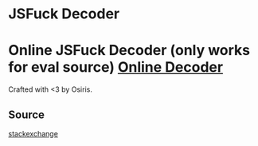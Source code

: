 # JSFuck Decoder
Online JSFuck Decoder (only works for eval source)
[Online Decoder](http://enkhee-Osiris.github.io/Decoder-JSFuck)
===
Crafted with <3 by Osiris.

## Source
[stackexchange](http://codegolf.stackexchange.com/questions/28714/convert-jsfuck-to-normal-js)